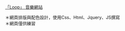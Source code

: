 
<a href="https://shihying96.github.io/music-web/ ">「Loop」 音樂網站</a>


＊網頁排版與配色設計，使用Css、Html、Jquery、JS撰寫
<br>
＊網頁僅供練習
